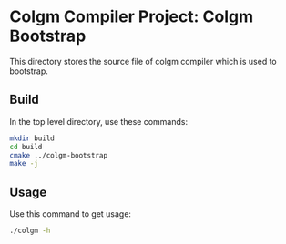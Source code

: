 # Colgm Compiler Project: Colgm Bootstrap

This directory stores the source file of colgm compiler which is used to bootstrap.

## Build

In the top level directory, use these commands:

```sh
mkdir build
cd build
cmake ../colgm-bootstrap
make -j
```

## Usage

Use this command to get usage:

```sh
./colgm -h
```

